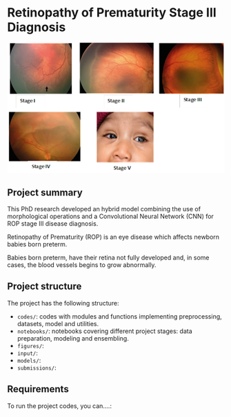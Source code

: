 # Retinopathy of Prematurity Stage III Diagnosis

![Hero](images/stages.png)

## Project summary

This PhD research developed an hybrid model combining the use of morphological operations and a Convolutional Neural Network (CNN) for ROP stage III disease diagnosis.

Retinopathy of Prematurity (ROP) is an eye disease which affects newborn babies born preterm.

Babies born preterm, have their retina not fully developed and, in some cases, the blood vessels begins to grow abnormally.

## Project structure

The project has the following structure:
- `codes/`: codes with modules and functions implementing preprocessing, datasets, model and utilities.
- `notebooks/`: notebooks covering different project stages: data preparation, modeling and ensembling.
- `figures/`:
- `input/`:
- `models/`:
- `submissions/`:

## Requirements

To run the project codes, you can....:
